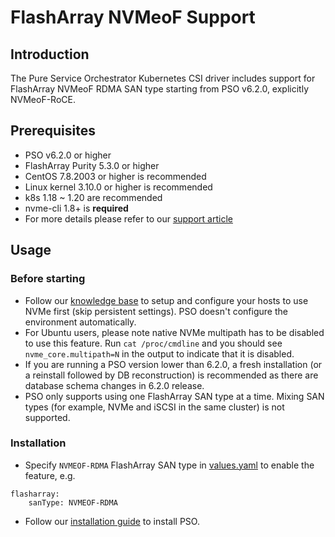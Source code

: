 # FlashArray NVMeoF Support

## Introduction

The Pure Service Orchestrator Kubernetes CSI driver includes support for FlashArray NVMeoF RDMA SAN type
starting from PSO v6.2.0, explicitly NVMeoF-RoCE.

## Prerequisites

* PSO v6.2.0 or higher
* FlashArray Purity 5.3.0 or higher
* CentOS 7.8.2003 or higher is recommended
* Linux kernel 3.10.0 or higher is recommended
* k8s 1.18 ~ 1.20 are recommended
* nvme-cli 1.8+ is **required**
* For more details please refer to our [support article](https://support.purestorage.com/Solutions/Linux/Procedures/NVMe//RoCE_Initiator_Setup_for_RHEL//CentOS_7.6)

## Usage

### Before starting

* Follow our [knowledge base](https://support.purestorage.com/Solutions/Linux/Procedures/NVMe//RoCE_Initiator_Setup_for_RHEL//CentOS_7.6)
to setup and configure your hosts to use NVMe first (skip persistent settings). PSO doesn't configure the environment automatically.
* For Ubuntu users, please note native NVMe multipath has to be disabled to use this feature. Run `cat /proc/cmdline` and you should see `nvme_core.multipath=N` in the output to indicate that it is disabled.
* If you are running a PSO version lower than 6.2.0, a fresh installation (or a reinstall followed by DB reconstruction) 
is recommended as there are database schema changes in 6.2.0 release.
* PSO only supports using one FlashArray SAN type at a time. Mixing SAN types (for example, NVMe and iSCSI in the same cluster) is not supported.

### Installation

* Specify `NVMEOF-RDMA` FlashArray SAN type in [values.yaml](../pure-pso/values.yaml) to enable the feature, e.g.
```
flasharray:
    sanType: NVMEOF-RDMA
```
* Follow our [installation guide](../pure-pso/README.md) to install PSO.


